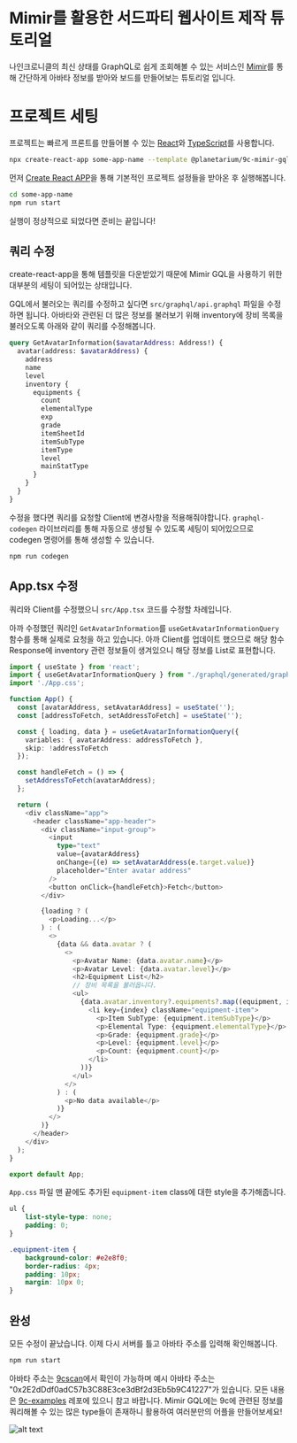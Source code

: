 # Mimir를 활용한 서드파티 웹사이트 제작 튜토리얼 
나인크로니클의 최신 상태를 GraphQL로 쉽게 조회해볼 수 있는 서비스인 [Mimir](../../guide/get-state/get-state-with-mimir-graphql)를 통해 간단하게 아바타 정보를 받아와 보드를 만들어보는 튜토리얼 입니다.

# 프로젝트 세팅
프로젝트는 빠르게 프론트를 만들어볼 수 있는 [React](https://react.dev/)와 [TypeScript](https://www.typescriptlang.org/)를 사용합니다.

```sh
npx create-react-app some-app-name --template @planetarium/9c-mimir-gql
```
먼저 [Create React APP](https://create-react-app.dev/)을 통해 기본적인 프로젝트 설정들을 받아온 후 실행해봅니다.

```sh
cd some-app-name
npm run start
```

실행이 정상적으로 되었다면 준비는 끝입니다!

## 쿼리 수정
create-react-app을 통해 템플릿을 다운받았기 때문에 Mimir GQL을 사용하기 위한 대부분의 세팅이 되어있는 상태입니다.

GQL에서 불러오는 쿼리를 수정하고 싶다면 `src/graphql/api.graphql` 파일을 수정하면 됩니다. 아바타와 관련된 더 많은 정보를 불러보기 위해 inventory에 장비 목록을 불러오도록 아래와 같이 쿼리를 수정해봅니다.

```graphql
query GetAvatarInformation($avatarAddress: Address!) {
  avatar(address: $avatarAddress) {
    address
    name
    level
    inventory {
      equipments {
        count
        elementalType
        exp
        grade
        itemSheetId
        itemSubType
        itemType
        level
        mainStatType
      }
    }
  }
}
```

수정을 했다면 쿼리를 요청할 Client에 변경사항을 적용해줘야합니다. `graphql-codegen` 라이브러리를 통해 자동으로 생성될 수 있도록 세팅이 되어있으므로 codegen 명령어를 통해 생성할 수 있습니다.
```sh
npm run codegen
```

## App.tsx 수정
쿼리와 Client를 수정했으니 `src/App.tsx` 코드를 수정할 차례입니다.

아까 수정했던 쿼리인 `GetAvatarInformation`를 `useGetAvatarInformationQuery` 함수를 통해 실제로 요청을 하고 있습니다. 아까 Client를 업데이트 했으므로 해당 함수Response에 inventory 관련 정보들이 생겨있으니 해당 정보를 List로 표현합니다.
```typescript
import { useState } from 'react';
import { useGetAvatarInformationQuery } from "./graphql/generated/graphql";
import './App.css';

function App() {
  const [avatarAddress, setAvatarAddress] = useState('');
  const [addressToFetch, setAddressToFetch] = useState('');

  const { loading, data } = useGetAvatarInformationQuery({
    variables: { avatarAddress: addressToFetch },
    skip: !addressToFetch
  });

  const handleFetch = () => {
    setAddressToFetch(avatarAddress);
  };

  return (
    <div className="app">
      <header className="app-header">
        <div className="input-group">
          <input
            type="text"
            value={avatarAddress}
            onChange={(e) => setAvatarAddress(e.target.value)}
            placeholder="Enter avatar address"
          />
          <button onClick={handleFetch}>Fetch</button>
        </div>

        {loading ? (
          <p>Loading...</p>
        ) : (
          <>
            {data && data.avatar ? (
              <>
                <p>Avatar Name: {data.avatar.name}</p>
                <p>Avatar Level: {data.avatar.level}</p>
                <h2>Equipment List</h2>
                // 장비 목록을 불러옵니다.
                <ul>
                  {data.avatar.inventory?.equipments?.map((equipment, index) => (
                    <li key={index} className="equipment-item">
                      <p>Item SubType: {equipment.itemSubType}</p>
                      <p>Elemental Type: {equipment.elementalType}</p>
                      <p>Grade: {equipment.grade}</p>
                      <p>Level: {equipment.level}</p>
                      <p>Count: {equipment.count}</p>
                    </li>
                  ))}
                </ul>
              </>
            ) : (
              <p>No data available</p>
            )}
          </>
        )}
      </header>
    </div>
  );
}

export default App;
```

`App.css` 파일 맨 끝에도 추가된 `equipment-item` class에 대한 style을 추가해줍니다.
```css
ul {
    list-style-type: none;
    padding: 0;
}

.equipment-item {
    background-color: #e2e8f0;
    border-radius: 4px;
    padding: 10px;
    margin: 10px 0;
}
```

## 완성
모든 수정이 끝났습니다. 이제 다시 서버를 틀고 아바타 주소를 입력해 확인해봅니다.
```sh
npm run start
```

아바타 주소는 [9cscan](https://9cscan.com/)에서 확인이 가능하며 예시 아바타 주소는 "0x2E2dDdf0adC57b3C88E3ce3dBf2d3Eb5b9C41227"가 있습니다.
모든 내용은 [9c-examples](https://github.com/planetarium/9c-examples/tree/main/avatar-information) 레포에 있으니 참고 바랍니다.
Mimir GQL에는 9c에 관련된 정보를 쿼리해볼 수 있는 많은 type들이 존재하니 활용하여 여러분만의 어플을 만들어보세요!

![alt text](/make-avatar-information-website-result.png)
